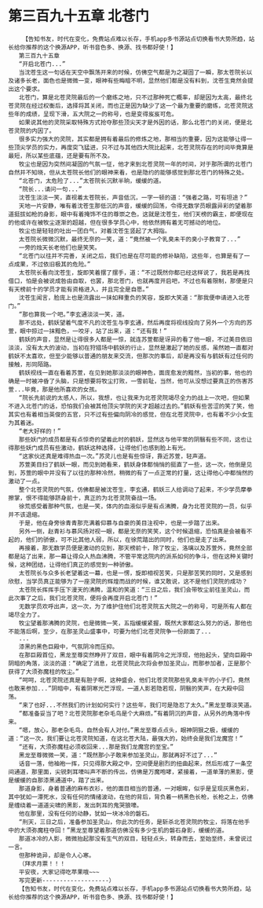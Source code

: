 # 第三百九十五章 北苍门
        【告知书友，时代在变化，免费站点难以长存，手机app多书源站点切换看书大势所趋，站长给你推荐的这个换源APP，听书音色多、换源、找书都好使！】
       第三百九十五章
       “开启北苍门...”
       当沈苍生这一句话在天空中飘荡开来的时候，仿佛空气都是为之凝固了一瞬，那太苍院长以及诸多长老，面色也是微微一变，眼神有些晦暗不明，显然他们都是没有料到，沈苍生竟然会提出这个要求。
       北苍门，算是北苍灵院最后的一个磨练之地，只不过那种死亡概率，却是因为太高，最终北苍灵院在经过权衡后，选择将其关闭，而也正是因为缺少了这一个最为重要的磨练，北苍灵院这些年的成绩，呈现下滑，五大院之一的称号，也是变得岌岌可危。
       如果说其他的灵院采取特殊方式抢夺那些顶尖天才是外因的话，那么北苍门的关闭，便是北苍灵院的内因了。
       很多实力强大的灵院，其实都是拥有着最后的修炼之地，那相当的重要，因为这能够让得一些顶尖学员的实力，再度突飞猛进，只不过与其他四大院比起来，北苍灵院存在的时间毕竟算是最短，所以某些底蕴，还是要有所不及。
       牧尘也是因为突然间凝固的气氛一怔，他才来到北苍灵院一年的时间，对于那所谓的北苍门自然并不知晓，但从太苍院长他们的眼神来看，也是隐约的能够感觉到那北苍门的特殊之处。
       “北苍门，太危险了...”太苍院长沉默半晌，缓缓的道。
       “院长...请问一句...”
       沈苍生淡淡一笑，直视着太苍院长，声音低沉，一字一顿的道：“强者之路，可有坦途？”
       天地一片安静，唯有着沈苍生那低沉的声音，缓缓的回荡，令得无数学员眼露异彩的望着那道挺拔如枪的身影，眼中有着掩饰不住的尊崇之色，这就是沈苍生，他们天榜的霸主，即便现在的他或许在被牧尘逐渐的超越，但在很多学员心中，他依然拥有着无可撼动的地位。
       牧尘也是轻轻的吐出一团白气，对着沈苍生竖起了大拇指。
       太苍院长微微沉默，最终无奈的一笑，道：“竟然被一个乳臭未干的臭小子教育了...”
       一旁的烛天长老他们也是笑笑。
       “北苍门以往并不完善，关闭之后，我们也是在尽可能的修补缺陷，这些年，也算是有了一点成果，不过依旧极其的危险。”
       太苍院长看向沈苍生，旋即笑着摆了摆手，道：“不过既然你都已经这样说了，我若是再找借口，怕是会被说成咎由自取，也罢，那北苍门，也就再度开启吧，不过也有着限制，那便是只有天榜前十的学员才能有资格进入，并且完全是自愿。”
       沈苍生闻言，脸庞上也是流露出一抹如释重负的笑容，旋即大笑道：“那我便申请进入北苍门。”
       “那也算我一个吧。”李玄通淡淡一笑，道。
       那不远处，鹤妖望着气度不凡的沈苍生与李玄通，然后再度将视线投向了另外一个方向的苏萱，眼中掠过一抹黯色，一咬牙，站了出来，道：“还有我！”
       鹤妖的声音，显然是让得很多人都是一惊，就连苏萱都是讶异的看了他一眼，不过美目依旧淡淡，没有太大的波动，当初在狩猎场中鹤妖的行止，显然是激起了她的反感，虽然她一直都对鹤妖不太喜欢，但至少能够以普通的朋友来交流，但那次的事后，却是再没有与鹤妖有过任何的接触，形同陌路。
       鹤妖视线一直在看着苏萱，在见到她那淡淡的眼神色，面庞愈发的黯然，当初的事，他也的确是一时被冲昏了头脑，只是想要将牧尘打败，一雪前耻，当然，他可从没想过要真正的伤害苏萱...毕竟，那是他所喜欢的女孩。
       “院长先前说的太感人，所以，我想，也让我来为北苍灵院竭尽全力的战上一次吧，但如果不进入北苍门的话，恐怕我们会被其他顶尖学院的天才超越过去的。”鹤妖有些苦涩的笑了笑，他其实也有着相当英俊的五官，只不过有些偏向阴冷的感觉，但在北苍灵院中，也有着不少小女生为其着迷。
       “老大好样的！”
       那些妖门的成员都是有点惊奇的望着此时的鹤妖，显然这与他平常的阴翳有些不同，这也让得那些妖门成员有些激动，鹤妖这种选择，让得他们也感到脸上有光。
       “这家伙还真是难得热血一次。”苏灵儿也是有些惊讶，靠近苏萱，轻声道。
       苏萱美目扫了鹤妖一眼，而见到她看来，鹤妖身体都悄悄的挺直了一些，这一次，他倒是见到，苏萱的眼中并没有了以往的那种冷然，稍微的有了一点正常的打量，这让得他心中都悄然的激动了一点。
       整个北苍灵院的气氛，仿佛都是被沈苍生，李玄通，鹤妖三人给调动了起来，不少学员摩拳擦掌，恨不得能够跻身前十，真正的为北苍灵院奋战一场。
       徐荒感受着那种气氛，也是一笑，体内的血液似乎是有点沸腾，身为北苍灵院的一员，似乎并不该退缩。
       于是，他在身旁徐青青那充满着仰慕与自豪的美目注视中，也是一步踏了出来。
       另外一侧，赵青衫与慕风扬对视一眼，都是无奈的笑笑，这个时候退缩，恐怕真是会被看不起的，他们的骄傲，可不比其他人弱，所以，在徐荒踏出的同时，他们也是走了出来。
       再接着，那无数学员便是激动的见到，那天榜前十，除了牧尘，洛璃以及苏萱外，竟然全部都是站了出来，那一幕让得众人热血沸腾，不管平常这院内的派系如何的争斗，但在这种关键时候，这种团结，让得他们真正的感觉到一种骄傲。
       太苍院长与众多长老望着这一幕，也是一愣，旋即相视苦笑，只是那苦笑的同时，又是感到欣慰，当学员真正能够为了一座灵院的辉煌而战的时候，谁又敢说，这不是他们灵院的成功？
       太苍院长挥挥手压下漫天的沸腾，温和的笑道：“三日之后，我们会带牧尘前往圣灵山，而此次事了之后，我们北苍灵院，便将会再度开启北苍门！”
       无数学员欢呼出声，这一次，为了维护住他们北苍灵院五大院之一的称号，可是所有人都在竭尽全力了。
       牧尘望着那沸腾的灵院，也是微微一笑，五指缓缓紧握，既然大家都这么努力的话，那他也不能落后啊，至少，在那圣灵山盛事中，可要为他们北苍灵院争一份颜面了...
       ...
       漆黑的黑色巨殿中，气氛阴冷而压抑。
       在那巨殿首位，黑龙至尊突然睁开了双目，眼中有着阴冷之光浮现，他抬起头，望向巨殿中阴暗的角落，淡淡的道：“确定了消息，北苍灵院此次将会参加圣灵山，而那参加者，正是那个获得了大须弥魔柱的牧尘。”
       “呵呵，北苍灵院还真是有胆子啊，这种盛会，他们北苍灵院那些乳臭未干的小子们，竟然也敢来参加...”阴暗中，有着阴寒光芒浮现，一道人影若隐若现，阴翳的笑声，在大殿中回荡。
       “来了也好...不然我们的计划如何实行？这些年，我们可是隐忍了太久。”黑龙至尊淡笑道。
       “都准备妥当了吧？北苍灵院那老杂毛鸟是个大麻烦。”有着阴沉的声音，从另外的角落中传来。
       “嗯，放心，那老杂毛鸟，自然会有人对付。”黑龙至尊点点头，眼神阴狠之极，缓缓的道：“这一次，我们要让北苍灵院知道，在这北苍大陆，最强大的，始终会是我们龙魔宫！”
       “还有，大须弥魔柱必须收回来...那是我们龙魔宫的至宝。”
       黑龙至尊微微一笑，道：“既然那小子敢来参加圣灵山，那就再好不过了...”
       话音一落，他袖袍一挥，只见得那大殿之中，空间便是剧烈的扭曲起来，然后形成了一条空间通道，那里面，尖锐刺耳嚎叫声不断的传出，仿佛是万魔咆哮，紧接着，一道单薄的黑影，便是缓缓的自那漆黑通道中，踏了出来。
       那道身影，身着普通的麻布衣衫，他的面目相当的普通，一对眼眸，似乎是呈现灰黑色彩，其中犹如一潭死水，没有任何的情绪波动，在他的背后，背负着一柄黑色长枪，长枪之上，仿佛是缠绕着一道道尖啸的黑影，发出刺耳的鬼哭狼嚎。
       他在那里，没有任何的动静，犹如一块冰冷的磐石。
       “刑天，三日之后，准备参加圣灵山，你此次的任务，是斩杀北苍灵院的牧尘，将落在他手中的大须弥魔柱夺回！”黑龙至尊望着那道仿佛没有多少生机的磐石身影，缓缓的道。
       那道冰冷的人影，微微抬起那没有生气的双目，轻轻点头，转身而去，至始至终，未曾说过一言。
       但那种诡异，却是令人心寒。
       （拜求月票！！！
       平安夜，大家记得吃苹果哦~~~
       写完更新-------------------）
       【告知书友，时代在变化，免费站点难以长存，手机app多书源站点切换看书大势所趋，站长给你推荐的这个换源APP，听书音色多、换源、找书都好使！】